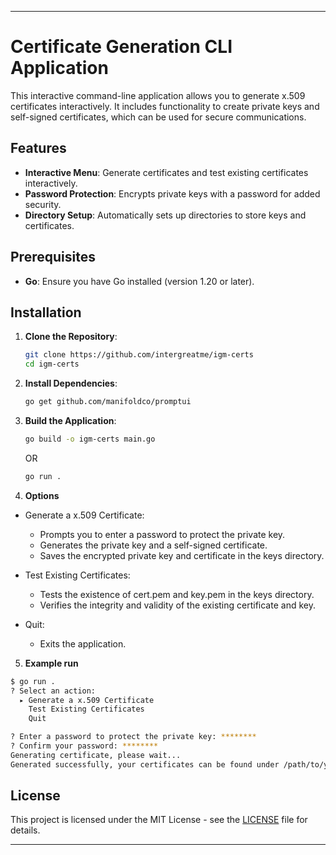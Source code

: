 ---

# Certificate Generation CLI Application

This interactive command-line application allows you to generate x.509 certificates interactively. It includes functionality to create private keys and self-signed certificates, which can be used for secure communications.

## Features

- **Interactive Menu**: Generate certificates and test existing certificates interactively.
- **Password Protection**: Encrypts private keys with a password for added security.
- **Directory Setup**: Automatically sets up directories to store keys and certificates.

## Prerequisites

- **Go**: Ensure you have Go installed (version 1.20 or later).

## Installation

1. **Clone the Repository**:
    ```sh
    git clone https://github.com/intergreatme/igm-certs
    cd igm-certs
    ```

2. **Install Dependencies**:
    ```sh
    go get github.com/manifoldco/promptui
    ```

3. **Build the Application**:
    ```sh
    go build -o igm-certs main.go
    ```
    OR 
     ```sh
    go run .
    ```

4. **Options**
 - Generate a x.509 Certificate:
    - Prompts you to enter a password to protect the private key.
    - Generates the private key and a self-signed certificate.
    - Saves the encrypted private key and certificate in the keys directory.
 
 - Test Existing Certificates:
    - Tests the existence of cert.pem and key.pem in the keys directory.
    - Verifies the integrity and validity of the existing certificate and key.

 - Quit:
    - Exits the application.

5. **Example run**
```bash
$ go run .
? Select an action: 
  ▸ Generate a x.509 Certificate
    Test Existing Certificates
    Quit

? Enter a password to protect the private key: ********
? Confirm your password: ********
Generating certificate, please wait...
Generated successfully, your certificates can be found under /path/to/your/directory/keys
```

## License

This project is licensed under the MIT License - see the [LICENSE](LICENSE) file for details.

---